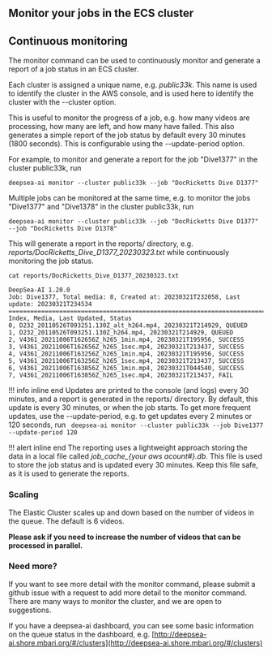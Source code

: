 ## Monitor your jobs in the ECS cluster

## Continuous monitoring
The monitor command can be used to continuously monitor and generate a report of a job status in an ECS cluster.

Each cluster is assigned a unique name, e.g. *public33k*. This name is used to identify the cluster in the AWS console,
and is used here to identify the cluster with the --cluster option.

This is useful to monitor the progress of a job, e.g. how many videos are processing, how many are left, and how many have failed.
This also generates a simple report of the job status by default every 30 minutes (1800 seconds).
This is configurable using the --update-period option.

For example, to monitor and generate a report for the job "Dive1377" in the cluster public33k, run

```
deepsea-ai monitor --cluster public33k --job "DocRicketts Dive D1377" 
```

Multiple jobs can be monitored at the same time, e.g. to monitor the jobs "Dive1377" and "Dive1378" in the cluster public33k, run

```
deepsea-ai monitor --cluster public33k --job "DocRicketts Dive D1377" --job "DocRicketts Dive D1378"
```

This will generate a report in the reports/ directory, e.g. *reports/DocRicketts_Dive_D1377_20230323.txt*
while continuously monitoring the job status.

```text
cat reports/DocRicketts_Dive_D1377_20230323.txt
```

```text
DeepSea-AI 1.20.0
Job: Dive1377, Total media: 8, Created at: 20230321T232058, Last update: 20230321T234534 
==============================================================================================
Index, Media, Last Updated, Status
0, D232_20110526T093251.130Z_alt_h264.mp4, 20230321T214929, QUEUED
1, D232_20110526T093251.130Z_h264.mp4, 20230321T214929, QUEUED
2, V4361_20211006T162656Z_h265_1min.mp4, 20230321T195956, SUCCESS
3, V4361_20211006T162656Z_h265_1sec.mp4, 20230321T213437, SUCCESS
4, V4361_20211006T163256Z_h265_1min.mp4, 20230321T195956, SUCCESS
5, V4361_20211006T163256Z_h265_1sec.mp4, 20230321T213437, SUCCESS
6, V4361_20211006T163856Z_h265_1min.mp4, 20230321T044540, SUCCESS
7, V4361_20211006T163856Z_h265_1sec.mp4, 20230321T213437, FAIL
```

!!! info inline end
    Updates are printed to the console (and logs) every 30 minutes, and a report is generated in the reports/ directory.
    By default, this update is every 30 minutes, or when the job starts.
    To get more frequent updates, use the --update-period, e.g. to get updates every 2 minutes or 120 seconds, run
    ``` 
        deepsea-ai monitor --cluster public33k --job Dive1377  --update-period 120
    ``` 

!!! alert inline end
    The reporting uses a lightweight approach storing the data in a local file called *job_cache_{your aws acount#}.db*.
    This file is used to store the job status and is updated every 30 minutes. Keep this file safe, as it is used to generate the reports.

### Scaling
The Elastic Cluster scales up and down based on the number of videos in the queue.  The default is 6 videos.

**Please ask if you need to increase the number of videos that can be processed in parallel.** 
 

### Need more?
If you want to see more detail with the monitor command, please submit a github issue with a request to add more detail to the monitor command.
There are many ways to monitor the cluster, and we are open to suggestions.

If you have a deepsea-ai dashboard, you can see some basic information on the
queue status in the dashboard, e.g. [http://deepsea-ai.shore.mbari.org/#/clusters](http://deepsea-ai.shore.mbari.org/#/clusters)